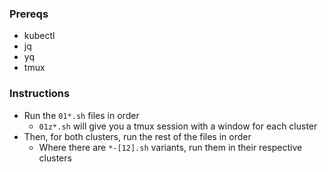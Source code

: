 ### Prereqs

* kubectl
* jq
* yq
* tmux

### Instructions

* Run the `01*.sh` files in order
  * `01z*.sh` will give you a tmux session with a window for each cluster
* Then, for both clusters, run the rest of the files in order
  * Where there are `*-[12].sh` variants, run them in their respective clusters
